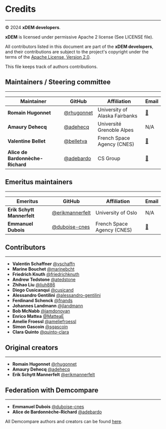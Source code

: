 # Credits

---
© 2024 **xDEM developers**.

**xDEM** is licensed under permissive Apache 2 license (See LICENSE file).

All contributors listed in this document are part of the **xDEM developers**, and their
contributions are subject to the project's copyright under the terms of the
[Apache License, Version 2.0](http://www.apache.org/licenses/LICENSE-2.0).

This file keeps track of authors contributions.

## Maintainers / Steering committee

---

| Maintainer                       | GitHub                                     | Affiliation                    | Email                                   |
|----------------------------------|--------------------------------------------|--------------------------------|-----------------------------------------|
| **Romain Hugonnet**              | [@rhugonnet](https://github.com/rhugonnet) | University of Alaska Fairbanks | [📧](mailto:romain.hugonnet@gmail.com)  |
| **Amaury Dehecq**                | [@adehecq](https://github.com/adehecq)     | Université Grenoble Alpes      | N/A                                     |
| **Valentine Bellet**             | [@belletva](https://github.com/belletva)   | French Space Agency (CNES)     | [📧](mailto:valentine.bellet@cnes.fr)   |
| **Alice de Bardonnèche-Richard** | [@adebardo](https://github.com/adebardo)   | CS Group                       | [📧](mailto:alice.de-bardonneche-richard@cs-soprasteria.com) |

## Emeritus maintainers

---

| Emeritus                   | GitHub | Affiliation                | Email                                                        |
|----------------------------|------|----------------------------|--------------------------------------------------------------|
| **Erik Schytt Mannerfelt** | [@erikmannerfelt](https://github.com/erikmannerfelt) | University of Oslo         | N/A                                                          |
| **Emmanuel Dubois**        | [@duboise-cnes](https://github.com/duboise-cnes) | French Space Agency (CNES) | [📧](mailto:emmanuel.dubois@cnes.fr)                         |

## Contributors

---

- **Valentin Schaffner** [@vschaffn](https://github.com/vschaffn)
- **Marine Bouchet** [@marinebcht](https://github.com/marinebcht)
- **Friedrich Knuth** [@friedrichknuth](https://github.com/friedrichknuth)
- **Andrew Tedstone** [@atedstone](https://github.com/atedstone)
- **Zhihao Liu** [@liuh886](https://github.com/liuh886)
- **Diego Cusicanqui** [@cusicand](https://github.com/cusicand)
- **Alessandro Gentilini** [@alessandro-gentilini](https://github.com/alessandro-gentilini)
- **Ferdinand Schenck** [@fnands](https://github.com/fnands)
- **Johannes Landmann** [@jlandmann](https://github.com/jlandmann)
- **Bob McNabb** [@iamdonovan](https://github.com/iamdonovan)
- **Enrico Mattea** [@MatteaE](https://github.com/MatteaE)
- **Amelie Froessl** [@ameliefroessl](https://github.com/ameliefroessl)
- **Simon Gascoin** [@sgascoin](https://github.com/sgascoin)
- **Clara Quinto** [@quinto-clara](https://github.com/quinto-clara)

## Original creators

---

- **Romain Hugonnet** [@rhugonnet](https://github.com/rhugonnet)
- **Amaury Dehecq** [@adehecq](https://github.com/adehecq)
- **Erik Schytt Mannerfelt** [@erikmannerfelt](https://github.com/erikmannerfelt)

## Federation with Demcompare

---

- **Emmanuel Dubois** [@duboise-cnes](https://github.com/duboise-cnes)
- **Alice de Bardonnèche-Richard** [@adebardo](https://github.com/adebardo)

All Demcompare authors and creators can be found [here](https://github.com/CNES/demcompare/blob/master/AUTHORS.md).
